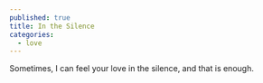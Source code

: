 ```yaml
---
published: true
title: In the Silence
categories:
  - love
---
```

Sometimes,
I can feel your love
in the silence,
and that is enough.
